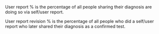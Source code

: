 User report % is the percentage of all people sharing their diagnosis are doing so via self/user report. 

User report revision % is the percentage of all people who did a self/user report who later shared their diagnosis as a confirmed test. 
